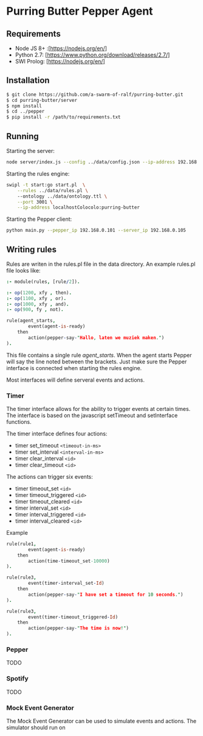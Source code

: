 # Purring Butter Pepper Agent

## Requirements

- Node JS 8+ :[https://nodejs.org/en/]
- Python 2.7: [https://www.python.org/download/releases/2.7/]
- SWI Prolog: [https://nodejs.org/en/]


## Installation

```bash
$ git clone https://github.com/a-swarm-of-ralf/purring-butter.git
$ cd purring-butter/server
$ npm install
$ cd ../pepper
$ pip install -r /path/to/requirements.txt
```

## Running

Starting the server:

```bash
node server/index.js --config ../data/config.json --ip-address 192.168.100.132
```

Starting the rules engine:

```bash
swipl -t start:go start.pl  \
    --rules ../data/rules.pl \ 
    --ontology ../data/ontology.ttl \
    --port 3001 \
    --ip-address localhostColocolo:purring-butter
```

Starting the Pepper client:

```bash
python main.py --pepper_ip 192.168.0.101 --server_ip 192.168.0.105
```

## Writing rules

Rules are writen in the rules.pl file in the data directory. An example rules.pl file looks like:

```prolog
:- module(rules, [rule/2]).

:- op(1200,	xfy	, then).
:- op(1100,	xfy	, or).
:- op(1000, xfy , and).
:- op(900, fy , not).

rule(agent_starts,
        event(agent-is-ready)
    then
        action(pepper-say-"Hallo, laten we muziek maken.")
).
```

This file contains a single rule _agent_starts_. When the agent starts Pepper will say the line noted between the brackets. Just make sure the Pepper interface is connected when starting the rules engine.

Most interfaces will define serveral events and actions.

### Timer

The timer interface allows for the ability to trigger events at certain times. The interface is based on the javascript setTimeout and setInterface functions.

The timer interface defines four actions:

* timer set_timeout `<timeout-in-ms>` 
* timer set_interval `<interval-in-ms>`
* timer clear_interval `<id>`
* timer clear_timeout `<id>` 

The actions can trigger six events:

* timer timeout_set `<id>` 
* timer timeout_triggered `<id>` 
* timer timeout_cleared `<id>` 
* timer interval_set `<id>` 
* timer interval_triggered `<id>` 
* timer interval_cleared `<id>` 

Example
```prolog
rule(rule1,
        event(agent-is-ready)
    then
        action(time-timeout_set-10000)
).

rule(rule3,
        event(timer-interval_set-Id)
    then
        action(pepper-say-"I have set a timeout for 10 seconds.")
).

rule(rule3,
        event(timer-timeout_triggered-Id)
    then
        action(pepper-say-"The time is now!")
).
```

### Pepper

TODO

### Spotify

TODO

### Mock Event Generator

The Mock Event Generator can be used to simulate events and actions. The simulator should run on